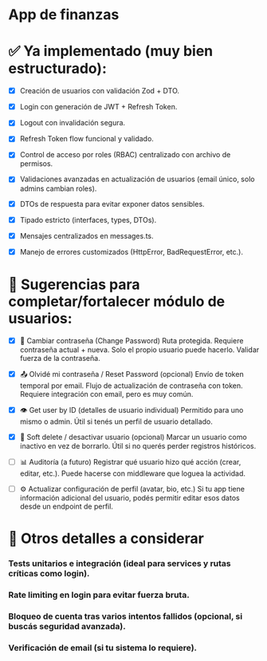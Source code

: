 # App de finanzas

# ✅ Ya implementado (muy bien estructurado): 
- [x] Creación de usuarios con validación Zod + DTO.
- [x] Login con generación de JWT + Refresh Token.
- [x] Logout con invalidación segura.
- [x] Refresh Token flow funcional y validado.
- [x] Control de acceso por roles (RBAC) centralizado con archivo de permisos.
- [x] Validaciones avanzadas en actualización de usuarios (email único, solo admins cambian roles).
- [x] DTOs de respuesta para evitar exponer datos sensibles.
- [x] Tipado estricto (interfaces, types, DTOs).
- [x] Mensajes centralizados en messages.ts.
- [x] Manejo de errores customizados (HttpError, BadRequestError, etc.).


# 🧠 Sugerencias para completar/fortalecer módulo de usuarios:
- [x] 🔐 Cambiar contraseña (Change Password)
Ruta protegida.
Requiere contraseña actual + nueva.
Solo el propio usuario puede hacerlo.
Validar fuerza de la contraseña.

- [x] 📤 Olvidé mi contraseña / Reset Password (opcional)
Envío de token temporal por email.
Flujo de actualización de contraseña con token.
Requiere integración con email, pero es muy común.

- [x] 👁️ Get user by ID (detalles de usuario individual)
Permitido para uno mismo o admin.
Útil si tenés un perfil de usuario detallado.

- [x] 🧼 Soft delete / desactivar usuario (opcional)
Marcar un usuario como inactivo en vez de borrarlo.
Útil si no querés perder registros históricos.

- [ ] 📊 Auditoría (a futuro)
Registrar qué usuario hizo qué acción (crear, editar, etc.).
Puede hacerse con middleware que loguea la actividad.

- [ ] ⚙️ Actualizar configuración de perfil (avatar, bio, etc.)
Si tu app tiene información adicional del usuario, podés permitir editar esos datos desde un endpoint de perfil.


# 🧪 Otros detalles a considerar
### Tests unitarios e integración (ideal para services y rutas críticas como login).
### Rate limiting en login para evitar fuerza bruta.
### Bloqueo de cuenta tras varios intentos fallidos (opcional, si buscás seguridad avanzada).
### Verificación de email (si tu sistema lo requiere).